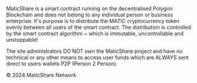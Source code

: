 MaticShare is a smart contract running on the decentralised Polygon Blockchain and does not belong to any individual person or business enterprise. It's purpose is to distribute the MATIC cryptocurrency token evenly between all users of the smart contract. The distribution is controlled by the smart contract algorithm ~ which is immutable, uncontrollable and unstoppable!

The site administrators DO NOT own the MaticShare project and have no technical or any other means to access user funds which are ALWAYS sent direct to users wallets P2P (Person 2 Person).

© 2024 MaticShare Network
